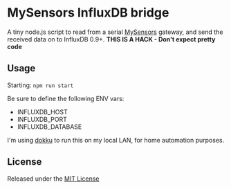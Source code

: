 # MySensors InfluxDB bridge

A tiny node.js script to read from a serial [MySensors](http://mysensors.org) gateway, and send the received data on to InfluxDB 0.9+.  **THIS IS A HACK - Don't expect pretty code**

## Usage

Starting: `npm run start`

Be sure to define the following ENV vars:

- INFLUXDB_HOST
- INFLUXDB_PORT
- INFLUXDB_DATABASE

I'm using [dokku](https://github.com/progrium/dokku) to run this on my local LAN, for home automation purposes.

## License

Released under the [MIT License](https://opensource.org/licenses/MIT)
